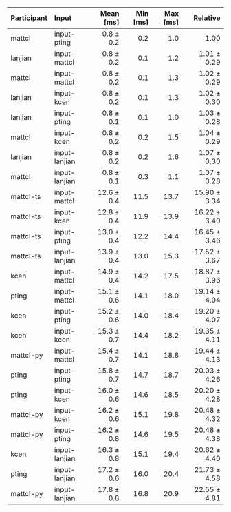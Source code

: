 | Participant | Input | Mean [ms] | Min [ms] | Max [ms] | Relative |
|:---|:---|---:|---:|---:|---:|
| mattcl | input-pting | 0.8 ± 0.2 | 0.2 | 1.0 | 1.00 |
| lanjian | input-mattcl | 0.8 ± 0.2 | 0.1 | 1.2 | 1.01 ± 0.29 |
| mattcl | input-mattcl | 0.8 ± 0.2 | 0.1 | 1.3 | 1.02 ± 0.29 |
| lanjian | input-kcen | 0.8 ± 0.2 | 0.1 | 1.3 | 1.02 ± 0.30 |
| lanjian | input-pting | 0.8 ± 0.1 | 0.1 | 1.0 | 1.03 ± 0.28 |
| mattcl | input-kcen | 0.8 ± 0.2 | 0.2 | 1.5 | 1.04 ± 0.29 |
| lanjian | input-lanjian | 0.8 ± 0.2 | 0.2 | 1.6 | 1.07 ± 0.30 |
| mattcl | input-lanjian | 0.8 ± 0.1 | 0.3 | 1.1 | 1.07 ± 0.28 |
| mattcl-ts | input-mattcl | 12.6 ± 0.4 | 11.5 | 13.7 | 15.90 ± 3.34 |
| mattcl-ts | input-kcen | 12.8 ± 0.4 | 11.9 | 13.9 | 16.22 ± 3.40 |
| mattcl-ts | input-pting | 13.0 ± 0.4 | 12.2 | 14.4 | 16.45 ± 3.46 |
| mattcl-ts | input-lanjian | 13.9 ± 0.4 | 13.0 | 15.3 | 17.52 ± 3.67 |
| kcen | input-mattcl | 14.9 ± 0.4 | 14.2 | 17.5 | 18.87 ± 3.96 |
| pting | input-mattcl | 15.1 ± 0.6 | 14.1 | 18.0 | 19.14 ± 4.04 |
| kcen | input-pting | 15.2 ± 0.6 | 14.0 | 18.4 | 19.20 ± 4.07 |
| kcen | input-kcen | 15.3 ± 0.7 | 14.4 | 18.2 | 19.35 ± 4.11 |
| mattcl-py | input-mattcl | 15.4 ± 0.7 | 14.1 | 18.8 | 19.44 ± 4.13 |
| pting | input-pting | 15.8 ± 0.7 | 14.7 | 18.7 | 20.03 ± 4.26 |
| pting | input-kcen | 16.0 ± 0.6 | 14.6 | 18.5 | 20.20 ± 4.28 |
| mattcl-py | input-kcen | 16.2 ± 0.6 | 15.1 | 19.8 | 20.48 ± 4.32 |
| mattcl-py | input-pting | 16.2 ± 0.8 | 14.6 | 19.5 | 20.48 ± 4.38 |
| kcen | input-lanjian | 16.3 ± 0.8 | 15.1 | 19.4 | 20.62 ± 4.40 |
| pting | input-lanjian | 17.2 ± 0.6 | 16.0 | 20.4 | 21.73 ± 4.58 |
| mattcl-py | input-lanjian | 17.8 ± 0.8 | 16.8 | 20.9 | 22.55 ± 4.81 |
